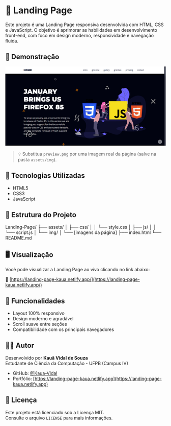 # 🚀 Landing Page

Este projeto é uma Landing Page responsiva desenvolvida com HTML, CSS e JavaScript. O objetivo é aprimorar as habilidades em desenvolvimento front-end, com foco em design moderno, responsividade e navegação fluida.

## 📸 Demonstração

![Preview da Landing Page](assets/img/preview.png)

> 💡 Substitua `preview.png` por uma imagem real da página (salve na pasta `assets/img`).

## 🧰 Tecnologias Utilizadas

- HTML5  
- CSS3  
- JavaScript  

## 📁 Estrutura do Projeto
Landing-Page/
├── assets/
│ ├── css/
│ │ └── style.css
│ ├── js/
│ │ └── script.js
│ └── img/
│ └── [imagens da página]
├── index.html
└── README.md


## 🖥️ Visualização

Você pode visualizar a Landing Page ao vivo clicando no link abaixo:

🔗 [https://landing-page-kaua.netlify.app/](https://landing-page-kaua.netlify.app/)

## 📌 Funcionalidades

- Layout 100% responsivo  
- Design moderno e agradável  
- Scroll suave entre seções  
- Compatibilidade com os principais navegadores  

## 👨‍💻 Autor

Desenvolvido por **Kauã Vidal de Souza**  
Estudante de Ciência da Computação - UFPB (Campus IV)

- GitHub: [@Kaua-Vidal](https://github.com/Kaua-Vidal)
- Portfólio: [https://landing-page-kaua.netlify.app](https://landing-page-kaua.netlify.app)

## 📄 Licença

Este projeto está licenciado sob a Licença MIT.  
Consulte o arquivo `LICENSE` para mais informações.

